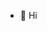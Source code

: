 - 👋 Hi

<!---
renenovillo/renenovillo is a ✨ special ✨ repository because its `README.md` (this file) appears on your GitHub profile.
You can click the Preview link to take a look at your changes.
--->

